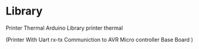 # Library
Printer Thermal
Arduino Library printer thermal

(Printer With Uart rx-tx Communiction to AVR Micro controller Base Board )
